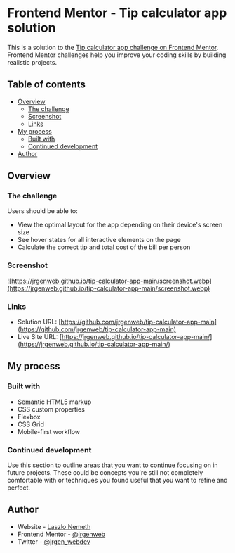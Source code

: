 # Frontend Mentor - Tip calculator app solution

This is a solution to the [Tip calculator app challenge on Frontend Mentor](https://www.frontendmentor.io/challenges/tip-calculator-app-ugJNGbJUX). Frontend Mentor challenges help you improve your coding skills by building realistic projects.

## Table of contents

- [Overview](#overview)
  - [The challenge](#the-challenge)
  - [Screenshot](#screenshot)
  - [Links](#links)
- [My process](#my-process)
  - [Built with](#built-with)
  - [Continued development](#continued-development)
- [Author](#author)

## Overview

### The challenge

Users should be able to:

- View the optimal layout for the app depending on their device's screen size
- See hover states for all interactive elements on the page
- Calculate the correct tip and total cost of the bill per person

### Screenshot

![https://jrgenweb.github.io/tip-calculator-app-main/screenshot.webp](https://jrgenweb.github.io/tip-calculator-app-main/screenshot.webp)

### Links

- Solution URL: [https://github.com/jrgenweb/tip-calculator-app-main](https://github.com/jrgenweb/tip-calculator-app-main)
- Live Site URL: [https://jrgenweb.github.io/tip-calculator-app-main/](https://jrgenweb.github.io/tip-calculator-app-main/)

## My process

### Built with

- Semantic HTML5 markup
- CSS custom properties
- Flexbox
- CSS Grid
- Mobile-first workflow

### Continued development

Use this section to outline areas that you want to continue focusing on in future projects. These could be concepts you're still not completely comfortable with or techniques you found useful that you want to refine and perfect.

## Author

- Website - [Laszlo Nemeth](https://jrgenweb.github.io/)
- Frontend Mentor - [@jrgenweb](https://www.frontendmentor.io/profile/jrgenweb)
- Twitter - [@jrgen_webdev](https://www.twitter.com/jrgen_webdev)
